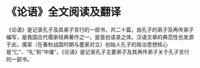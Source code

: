 # 《论语》全文阅读及翻译

《论语》是记录孔子及其弟子言行的一部书，共二十篇，由孔子的弟子及再传弟子编写，是我国古代儒家经典著作之一，是首创语录之体。汉语文章的典范性也发源于此，儒家（在春秋战国时期与墨家对立）创始人孔子的政治思想核心是“仁”、“礼”和“中庸”。《论语》是记录孔子主要弟子及其再传弟子关于孔子言行的一部书。
